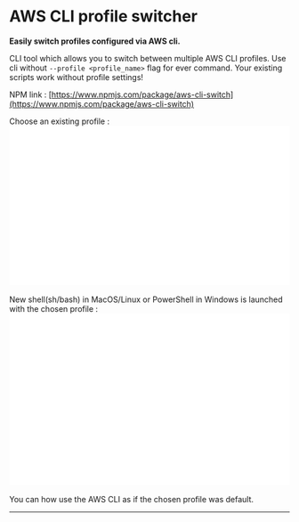 # AWS CLI profile switcher

**Easily switch profiles configured via AWS cli.**

CLI tool which allows you to switch between multiple AWS CLI profiles.
Use cli without `--profile <profile_name>` flag for ever command. Your existing scripts work without profile settings!

NPM link : [https://www.npmjs.com/package/aws-cli-switch](https://www.npmjs.com/package/aws-cli-switch)

Choose an existing profile :
![CLI Tool Image](imgs/cli-img-1.svg "CLI Tool Image")

New shell(sh/bash) in MacOS/Linux or PowerShell in Windows is launched with the chosen profile :
![CLI Tool Image](imgs/cli-img-2.svg "CLI Tool Image")

You can how use the AWS CLI as if the chosen profile was default.

---
